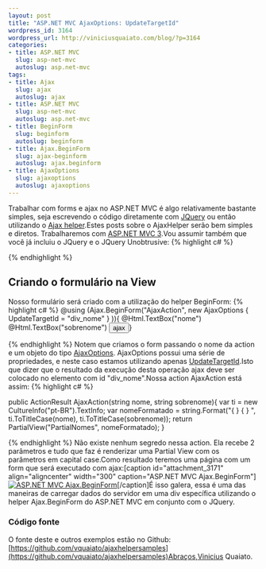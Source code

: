 ```yaml
--- 
layout: post
title: "ASP.NET MVC AjaxOptions: UpdateTargetId"
wordpress_id: 3164
wordpress_url: http://viniciusquaiato.com/blog/?p=3164
categories: 
- title: ASP.NET MVC
  slug: asp-net-mvc
  autoslug: asp.net-mvc
tags: 
- title: Ajax
  slug: ajax
  autoslug: ajax
- title: ASP.NET MVC
  slug: asp-net-mvc
  autoslug: asp.net-mvc
- title: BeginForm
  slug: beginform
  autoslug: beginform
- title: Ajax.BeginForm
  slug: ajax-beginform
  autoslug: ajax.beginform
- title: AjaxOptions
  slug: ajaxoptions
  autoslug: ajaxoptions
---
```

Trabalhar com forms e ajax no ASP.NET MVC é algo relativamente bastante simples, seja escrevendo o código diretamente com [JQuery](http://viniciusquaiato.com/blog/tag/jquery/) ou então utilizando o [Ajax helper](http://msdn.microsoft.com/en-us/library/system.web.mvc.ajaxhelper.aspx).Estes posts sobre o AjaxHelper serão bem simples e diretos. Trabalharemos com [ASP.NET MVC 3](http://viniciusquaiato.com/blog/asp-net-mvc-3/).Vou assumir também que você já incluiu o JQuery e o JQuery Unobtrusive:
{% highlight c# %}

{% endhighlight %}


## Criando o formulário na View
Nosso formulário será criado com a utilização do helper BeginForm:
{% highlight c# %}
@using (Ajax.BeginForm("AjaxAction",    new AjaxOptions { UpdateTargetId = "div_nome" }
)){    @Html.TextBox("nome")<br />    @Html.TextBox("sobrenome")    <input type="submit" value="ajax" />}

{% endhighlight %}
Notem que criamos o form passando o nome da action e um objeto do tipo [AjaxOptions](http://msdn.microsoft.com/en-us/library/system.web.mvc.ajax.ajaxoptions.aspx). AjaxOptions possui uma série de propriedades, e neste caso estamos utilizando apenas [UpdateTargetId](http://msdn.microsoft.com/en-us/library/system.web.mvc.ajax.ajaxoptions.updatetargetid.aspx).Isto que dizer que o resultado da execução desta operação ajax deve ser colocado no elemento com id "div_nome".Nossa action AjaxAction está assim:
{% highlight c# %}

public ActionResult AjaxAction(string nome, string sobrenome){
var ti = new CultureInfo("pt-BR").TextInfo;
var nomeFormatado = string.Format("{
}
 {
}
", ti.ToTitleCase(nome), ti.ToTitleCase(sobrenome));
    return PartialView("PartialNomes", nomeFormatado);
    }

{% endhighlight %}
Não existe nenhum segredo nessa action. Ela recebe 2 parâmetros e tudo que faz é renderizar uma Partial View com os parâmetros em capital case.Como resultado teremos uma página com um form que será executado com ajax:[caption id="attachment_3171" align="aligncenter" width="300" caption="ASP.NET MVC Ajax.BeginForm"][![ASP.NET MVC Ajax.BeginForm](http://viniciusquaiato.com/blog/wp-content/uploads/2011/02/Ajax-BeginForm-300x243.png "ASP.NET MVC Ajax.BeginForm")](http://viniciusquaiato.com/blog/wp-content/uploads/2011/02/Ajax-BeginForm.png)[/caption]É isso galera, essa é uma das maneiras de carregar dados do servidor em uma div específica utilizando o helper Ajax.BeginForm do ASP.NET MVC em conjunto com o JQuery.

### Código fonte
O fonte deste e outros exemplos estão no Github: [https://github.com/vquaiato/ajaxhelpersamples](https://github.com/vquaiato/ajaxhelpersamples)Abraços,Vinicius Quaiato.
